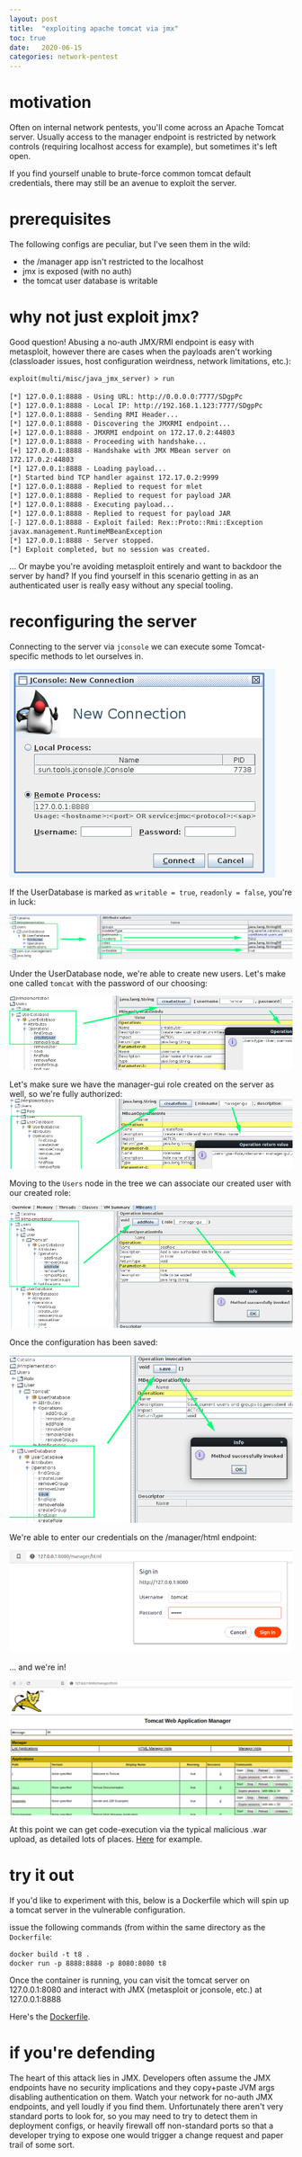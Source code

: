 ```yaml
---
layout: post
title:  "exploiting apache tomcat via jmx"
toc: true
date:   2020-06-15
categories: network-pentest
---
```


# motivation 

Often on internal network pentests, you'll come across an Apache Tomcat server. Usually access to the manager endpoint is restricted by network controls (requiring localhost access for example), but sometimes it's left open.

If you find yourself unable to brute-force common tomcat default credentials, there may still be an avenue to exploit the server. 

# prerequisites

The following configs are peculiar, but I've seen them in the wild:

- the /manager app isn't restricted to the localhost
- jmx is exposed (with no auth)
- the tomcat user database is writable


# why not just exploit jmx?

Good question! Abusing a no-auth JMX/RMI endpoint is easy with metasploit, however there are cases when the payloads aren't working (classloader issues, host configuration weirdness, network limitations, etc.):

```
exploit(multi/misc/java_jmx_server) > run

[*] 127.0.0.1:8888 - Using URL: http://0.0.0.0:7777/SDgpPc
[*] 127.0.0.1:8888 - Local IP: http://192.168.1.123:7777/SDgpPc
[*] 127.0.0.1:8888 - Sending RMI Header...
[*] 127.0.0.1:8888 - Discovering the JMXRMI endpoint...
[+] 127.0.0.1:8888 - JMXRMI endpoint on 172.17.0.2:44803
[*] 127.0.0.1:8888 - Proceeding with handshake...
[+] 127.0.0.1:8888 - Handshake with JMX MBean server on 172.17.0.2:44803
[*] 127.0.0.1:8888 - Loading payload...
[*] Started bind TCP handler against 172.17.0.2:9999
[*] 127.0.0.1:8888 - Replied to request for mlet
[*] 127.0.0.1:8888 - Replied to request for payload JAR
[*] 127.0.0.1:8888 - Executing payload...
[*] 127.0.0.1:8888 - Replied to request for payload JAR
[-] 127.0.0.1:8888 - Exploit failed: Rex::Proto::Rmi::Exception javax.management.RuntimeMBeanException
[*] 127.0.0.1:8888 - Server stopped.
[*] Exploit completed, but no session was created.

```


... Or maybe you're avoiding metasploit entirely and want to backdoor the server by hand? If you find yourself in this scenario getting in as an authenticated user is really easy without any special tooling.

# reconfiguring the server

Connecting to the server via `jconsole` we can execute some Tomcat-specific methods to let ourselves in.

![](/screens/tomcat-jconsole-config.png)

If the UserDatabase is marked as `writable = true`, `readonly = false`, you're in luck:

![](/screens/tomcat-writable.png)

Under the UserDatabase node, we're able to create new users. Let's make one called `tomcat` with the password of our choosing:

![](/screens/tomcat-jmx-create-user.png)

Let's make sure we have the manager-gui role created on the server as well, so we're fully authorized:
![](/screens/tomcat-jmx-create-role.png)

Moving to the `Users`  node in the tree we can associate our created user with our created role:

![](/screens/tomcat-jmx-associate-role.png)

Once the configuration has been saved:

![](/screens/tomcat-jmx-save.png)

We're able to enter our credentials on the /manager/html endpoint:

![](/screens/tomcat-basic-auth-path.png)

... and we're in!

![accessing the tomcat manager](/screens/tomcat-manager-access.png)

At this point we can get code-execution via the typical malicious .war upload, as detailed lots of places. [Here](https://null-byte.wonderhowto.com/how-to/hack-apache-tomcat-via-malicious-war-file-upload-0202593/) for example.



# try it out 

If you'd like to experiment with this, below is a Dockerfile which will spin up a tomcat server in the vulnerable configuration.

issue the following commands (from within the same directory as the `Dockerfile`:

```
docker build -t t8 .
docker run -p 8888:8888 -p 8080:8080 t8
```

Once the container is running, you can visit the tomcat server on 127.0.0.1:8080 and interact with JMX (metasploit or jconsole, etc.) at 127.0.0.1:8888


Here's the [Dockerfile](/downloadable/tomcat/Dockerfile).


# if you're defending

The heart of this attack lies in JMX. Developers often assume the JMX endpoints have no security implications and they copy+paste JVM args disabling authentication on them. Watch your network for no-auth JMX endpoints, and yell loudly if you find them. Unfortunately there aren't very standard ports to look for, so you may need to try to detect them in deployment configs, or heavily firewall off non-standard ports so that a developer trying to expose one would trigger a change request and paper trail of some sort.


